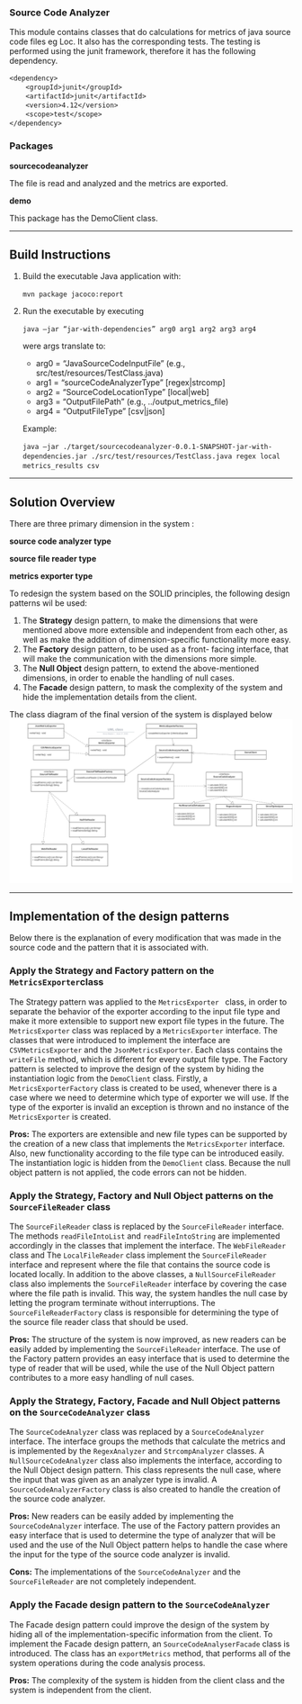 ### Source Code Analyzer
This module contains classes that do calculations for metrics of java source code files eg Loc. It also has the corresponding tests. The testing is performed using the junit framework, therefore it has the following dependency.

```
<dependency>
    <groupId>junit</groupId>
    <artifactId>junit</artifactId>
    <version>4.12</version>
    <scope>test</scope>
</dependency>
```

### Packages
 
**sourcecodeanalyzer**

 The file is read and analyzed and the metrics are exported.
 
 

**demo**
 
 This package has the DemoClient class.

---
 
## Build Instructions

1. Build the executable Java application with: 
   
	`mvn package jacoco:report`

2. Run the executable by executing
   
	`java –jar “jar-with-dependencies” arg0 arg1 arg2 arg3 arg4` 

	were args translate to: 	

	- arg0 = “JavaSourceCodeInputFile” (e.g., src/test/resources/TestClass.java)
	- arg1 = “sourceCodeAnalyzerType” [regex|strcomp]
	- arg2 = “SourceCodeLocationType” [local|web]
	- arg3 = “OutputFilePath” (e.g., ../output_metrics_file)
	- arg4 = “OutputFileType” [csv|json]
  
	Example: 

	`java –jar ./target/sourcecodeanalyzer-0.0.1-SNAPSHOT-jar-with-dependencies.jar ./src/test/resources/TestClass.java regex local metrics_results csv`
	
---

## Solution Overview

There are three primary dimension in the system : 

 **source code analyzer type**

 **source file reader type**

 **metrics exporter type**

To redesign the system based on the SOLID principles, the following design patterns wil be used:
1. The **Strategy** design pattern, to make the dimensions that were mentioned above more extensible and independent from each other, as well as make the addition of dimension-specific functionality more easy.
2. The **Factory** design pattern, to be used as a front- facing interface, that will make the communication with the dimensions more simple.
3. The **Null Object** design pattern, to extend the above-mentioned dimensions, in order to enable the handling of null cases.
4. The **Facade** design pattern, to mask the complexity of the system and hide the implementation details from the client.


The class diagram of the final version of the system is displayed below 
![Class Diagram](src/main/resources/UMLclass.png)

---

## Implementation of the design patterns

Below there is the explanation of every modification that was made in the source code and the pattern that it is associated with.

### Apply the Strategy and Factory pattern on the `MetricsExporter`class

The Strategy pattern was applied to the `MetricsExporter ` class, in order to separate the behavior of the exporter according to the input file type and make it more extensible to support new export file types in the future. The `MetricsExporter` class was replaced by a `MetricsExporter` interface. The classes that were introduced to implement the interface are `CSVMetricsExporter` and the `JsonMetricsExporter`. Each class contains  the `writeFile` method, which is different for every output file type. The Factory pattern is selected to improve the design of the system by hiding the instantiation logic from the `DemoClient` class. Firstly, a `MetricsExporterFactory` class is created to be used, whenever there is a case where we need to determine which type of exporter we will use. If the type of the exporter is invalid an exception is thrown and no instance of the `MetricsExporter` is created.

**Pros:** The exporters are extensible and new file types can be supported by the creation of a new class that implements the `MetricsExporter` interface. Also, new functionality according to the file type can be introduced easily. The instantiation logic is hidden from the `DemoClient` class. Because the null object pattern is not applied, the code errors can not be hidden.


### Apply the Strategy, Factory and Null Object patterns on the `SourceFileReader` class

The `SourceFileReader` class is replaced by the `SourceFileReader` interface. The methods `readFileIntoList` and `readFileIntoString` are implemented accordingly in the classes that implement the interface. The `WebFileReader` class and The `LocalFileReader` class implement the `SourceFileReader` interface and represent where the file that contains the source code is located locally. In addition to the above classes, a `NullSourceFileReader` class also implements the `SourceFileReader` interface by covering the case where the file path is invalid. This way, the system handles the null case by letting the program terminate without interruptions. The `SourceFileReaderFactory` class is responsible for determining the type of the source file reader class that should be used.

**Pros:** The structure of the system is now improved, as new readers can be easily added by implementing the `SourceFileReader` interface. The use of the Factory pattern provides an easy interface that is used to determine the type of reader that will be used, while the use of the Null Object pattern contributes to a more easy handling of null cases.

### Apply the Strategy, Factory, Facade and Null Object patterns on the `SourceCodeAnalyzer` class

The `SourceCodeAnalyzer` class was replaced by a `SourceCodeAnalyzer` interface. The interface groups the methods that calculate the metrics and is implemented by the `RegexAnalyzer` and `StrcompAnalyzer` classes. A `NullSourceCodeAnalyzer` class also implements the interface, according to the Null Object design pattern. This class represents the null case, where the input that was given as an analyzer type is invalid. A `SourceCodeAnalyzerFactory` class is also created to handle the creation of the source code analyzer.

**Pros:**  New readers can be easily added by implementing the `SourceCodeAnalyzer` interface. The use of the Factory pattern provides an easy interface that is used to determine the type of analyzer that will be used and the use of the Null Object pattern helps to handle the case where the input for the type of the source code analyzer is invalid.

**Cons:** The implementations of the `SourceCodeAnalyzer` and the `SourceFileReader` are not completely independent.

### Apply the Facade design pattern to the `SourceCodeAnalyzer`

The Facade design pattern could improve the design of the system by hiding all of the implementation-specific information from the client.
To implement the Facade design pattern, an `SourceCodeAnalyserFacade` class is introduced. The class has an `exportMetrics` method, that performs all of the system operations during the code analysis process.

**Pros:** The complexity of the system is hidden from the client class and the system is independent from the client.


